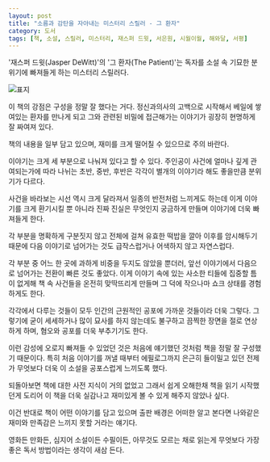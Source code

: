 ```yaml
---
layout: post
title: "소름과 감탄을 자아내는 미스터리 스릴러 - 그 환자"
category: 도서
tags: [책, 소설, 스릴러, 미스터리, 재스퍼 드윗, 서은원, 시월이월, 해와달, 서평]
---
```


'재스퍼 드윗(Jasper DeWitt)'의
'그 환자(The Patient)'는
독자를 소설 속 기묘한 분위기에 빠져들게 하는 미스터리 스릴러다.

![표지](https://images2.imgbox.com/32/a1/8fqC6Fz0_o.jpg)

이 책의 강점은 구성을 정말 잘 했다는 거다.
정신과의사의 고백으로 시작해서
베일에 쌓여있는 환자를 만나게 되고
그와 관련된 비밀에 접근해가는 이야기가
굉장히 현명하게 잘 짜여져 있다.


<div class="im im-warning">
책의 내용을 일부 담고 있으며, 재미를 크게 떨어칠 수 있으므로 주의 바란다.
</div>


이야기는 크게 세 부분으로 나눠져 있다고 할 수 있다.
주인공이 사건에 얼마나 깊게 관여되는가에 따라 나뉘는 초반, 중반, 후반은
각각이 별개의 이야기라 해도 좋을만큼 분위기가 다르다.

사건을 바라보는 시선 역시 크게 달라져서
일종의 반전처럼 느끼게도 하는데
이게 이야기를 크게 환기시킬 뿐 아니라
진짜 진실은 무엇인지 궁금하게 만들며 이야기에 더욱 빠져들게 한다.

각 부분을 명확하게 구분짓지 않고
전체에 걸쳐 유효한 떡밥을 깔아 이후를 암시해두기 때문에
다음 이야기로 넘어가는 것도 급작스럽거나 어색하지 않고 자연스럽다.

각 부분 중 어느 한 곳에 과하게 비중을 두지도 않았을 뿐더러,
앞선 이야기에서 다음으로 넘어가는 전환이 빠른 것도 좋았다.
이게 이야기 속에 있는 사소한 티들에 집중할 틈이 없게해
책 속 사건들을 온전히 맞딱뜨리게 만들며
그 덕에 작으나마 쇼크 상태를 경험하게도 한다.

각각에서 다루는 것들이 모두 인간의 근원적인 공포에 가까운 것들이라 더욱 그렇다.
그렇기에 굳이 세세하거나 많이 묘사를 하지 않는데도 불구하고 끔찍한 장면을 절로 연상하게 하며,
혐오와 공포를 더욱 부추기기도 한다.

이런 감성에 오로지 빠져들 수 있었던 것은
처음에 얘기했던 것처럼 책을 정말 잘 구성했기 때문이다.
특히 처음 이야기를 꺼낼 때부터 에필로그까지 은근히 들이밀고 있던 전제가
무엇보다 더욱 이 소설을 공포스럽게 느끼도록 했다.

되돌아보면 책에 대한 사전 지식이 거의 없었고
그래서 쉽게 오해한채 책을 읽기 시작했던게
도리어 이 책을 더욱 실감나고 재미있게 볼 수 있게 해주지 않았나 싶다.

이건 반대로 책이 어떤 이야기를 담고 있으며 출판 배경은 어떠한 알고 본다면
나와같은 재미와 만족감은 느끼지 못할 거라는 얘기다.

영화든 만화든, 심지어 소설이든 수필이든,
아무것도 모르는 채로 읽는게 무엇보다 가장 좋은 독서 방법이라는 생각이 새삼 든다.
